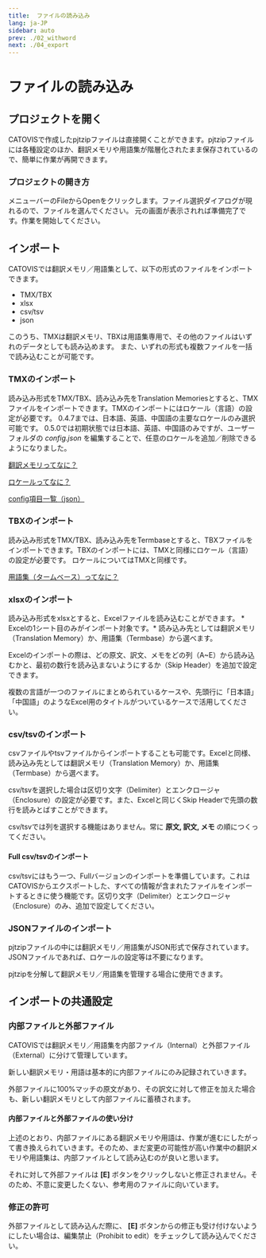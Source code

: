 ```yaml
---
title:  ファイルの読み込み
lang: ja-JP
sidebar: auto
prev: ./02_withword
next: ./04_export
---
```

#  ファイルの読み込み
## プロジェクトを開く
CATOVISで作成したpjtzipファイルは直接開くことができます。pjtzipファイルには各種設定のほか、翻訳メモリや用語集が階層化されたまま保存されているので、簡単に作業が再開できます。

### プロジェクトの開き方
メニューバーのFileからOpenをクリックします。ファイル選択ダイアログが現れるので、ファイルを選んでください。
元の画面が表示されれば準備完了です。作業を開始してください。

## インポート
CATOVISでは翻訳メモリ／用語集として、以下の形式のファイルをインポートできます。
- TMX/TBX
- xlsx
- csv/tsv
- json 

このうち、TMXは翻訳メモリ、TBXは用語集専用で、その他のファイルはいずれのデータとしても読み込めます。
また、いずれの形式も複数ファイルを一括で読み込むことが可能です。

### TMXのインポート
読み込み形式をTMX/TBX、読み込み先をTranslation Memoriesとすると、TMXファイルをインポートできます。TMXのインポートにはロケール（言語）の設定が必要です。
0.4.7までは、日本語、英語、中国語の主要なロケールのみ選択可能です。
0.5.0では初期状態では日本語、英語、中国語のみですが、ユーザーフォルダの *config.json* を編集することで、任意のロケールを追加／削除できるようになりました。

[翻訳メモリってなに？](../faq/index.html#翻訳メモリってなに？)

[ロケールってなに？](../faq/index.html#ロケールってなに？)

[config項目一覧（json）](./99_reference.html#config項目一覧（json）)

### TBXのインポート
読み込み形式をTMX/TBX、読み込み先をTermbaseとすると、TBXファイルをインポートできます。TBXのインポートには、TMXと同様にロケール（言語）の設定が必要です。
ロケールについてはTMXと同様です。

[用語集（タームベース）ってなに？](../faq/index.html#用語集（タームベース）ってなに？)

### xlsxのインポート

読み込み形式をxlsxとすると、Excelファイルを読み込むことができます。 * Excelの1シート目のみがインポート対象です。*
読み込み先としては翻訳メモリ（Translation Memory）か、用語集（Termbase）から選べます。

Excelのインポートの際は、どの原文、訳文、メモをどの列（A~E）から読み込むかと、最初の数行を読み込まないようにするか（Skip Header）を追加で設定できます。

複数の言語が一つのファイルにまとめられているケースや、先頭行に「日本語」「中国語」のようなExcel用のタイトルがついているケースで活用してください。

### csv/tsvのインポート

csvファイルやtsvファイルからインポートすることも可能です。Excelと同様、読み込み先としては翻訳メモリ（Translation Memory）か、用語集（Termbase）から選べます。

csv/tsvを選択した場合は区切り文字（Delimiter）とエンクロージャ（Enclosure）の設定が必要です。また、Excelと同じくSkip Headerで先頭の数行を読みとばすことができます。

csv/tsvでは列を選択する機能はありません。常に **原文, 訳文, メモ** の順につくってください。

#### Full csv/tsvのインポート
csv/tsvにはもう一つ、Fullバージョンのインポートを準備しています。これはCATOVISからエクスポートした、すべての情報が含まれたファイルをインポートするときに使う機能です。区切り文字（Delimiter）とエンクロージャ（Enclosure）のみ、追加で設定してください。

### JSONファイルのインポート

pjtzipファイルの中には翻訳メモリ／用語集がJSON形式で保存されています。JSONファイルであれば、ロケールの設定等は不要になります。

pjtzipを分解して翻訳メモリ／用語集を管理する場合に使用できます。

## インポートの共通設定

### 内部ファイルと外部ファイル

CATOVISでは翻訳メモリ／用語集を内部ファイル（Internal）と外部ファイル（External）に分けて管理しています。

新しい翻訳メモリ・用語は基本的に内部ファイルにのみ記録されていきます。

外部ファイルに100%マッチの原文があり、その訳文に対して修正を加えた場合も、新しい翻訳メモリとして内部ファイルに蓄積されます。

#### 内部ファイルと外部ファイルの使い分け

上述のとおり、内部ファイルにある翻訳メモリや用語は、作業が進むにしたがって書き換えられていきます。そのため、まだ変更の可能性が高い作業中の翻訳メモリや用語集は、内部ファイルとして読み込むのが良いと思います。

それに対して外部ファイルは **[E]** ボタンをクリックしないと修正されません。そのため、不意に変更したくない、参考用のファイルに向いています。

### 修正の許可

外部ファイルとして読み込んだ際に、 **[E]** ボタンからの修正も受け付けないようにしたい場合は、編集禁止（Prohibit to edit）をチェックして読み込んでください。
